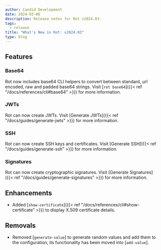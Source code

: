 ```yaml
---
author: Candid Development
date: 2024-03-06
description: Release notes for Rot v2024.03.
tags:
  - release
title: "What's New in Rot: v2024.03"
type: blog
---
```


## Features

### Base64

Rot now includes base64 CLI helpers to convert between standard, url encoded, raw and padded base64 strings.  Visit [`rot base64`]({{< ref "/docs/references/cli#base64" >}}) for more information.

### JWTs

Rot can now create JWTs.  Visit [Generate JWTs]({{< ref "/docs/guides/generate-jwts" >}}) for more information.

### SSH

Rot can now create SSH keys and certificates.  Visit [Generate SSH]({{< ref "/docs/guides/generate-ssh" >}}) for more information.

### Signatures

Rot can now create cryptographic signatures.  Visit [Generate Signatures]({{< ref "/docs/guides/generate-signatures" >}}) for more information.

## Enhancements

- Added [`show-certificate`]({{< ref "/docs/references/cli#show-certificate" >}}) to display X.509 certificate details.

## Removals

- Removed [`generate-value`] to generate random values and add them to the configuration, its functionality has been moved into [`add-value`].
